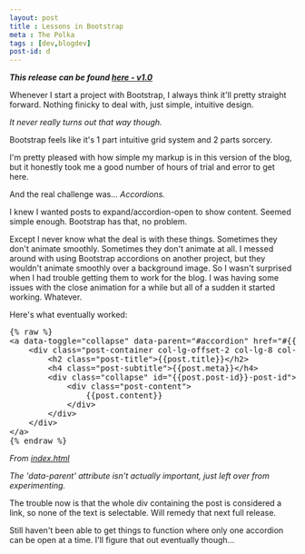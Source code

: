 ```yaml
---
layout: post
title : Lessons in Bootstrap
meta : The Polka
tags : [dev,blogdev]
post-id: d
---
```

<p><b><i>This release can be found <a class="underline" href="https://github.com/tmlewallen/tmlewallen.github.io/releases/tag/v1.0">here - v1.0</a></i></b></p>
<p>Whenever I start a project with Bootstrap, I always think it'll pretty straight forward. Nothing finicky to deal with, just simple, intuitive design.</p>

<p><i>It never really turns out that way though.</i></p>

<p>Bootstrap feels like it's 1 part intuitive grid system and 2 parts sorcery.</p>

<p>I'm pretty pleased with how simple my markup is in this version of the blog, but it honestly took me a good number of hours of trial and error to get here.</p> 

<p>And the real challenge was... <i>Accordions.</i></p>

<p>I knew I wanted posts to expand/accordion-open to show content. Seemed simple enough. Bootstrap has that, no problem.</p>

<p>Except I never know what the deal is with these things. Sometimes they don't animate smoothly. Sometimes they don't animate at all. I messed around with using Bootstrap accordions on another project, but they wouldn't animate smoothly over a background image. So I wasn't surprised when I had trouble getting them to work for the blog. I was having some issues with the close animation for a while but all of a sudden it started working. Whatever.</p>

<p>Here's what eventually worked:</p>

<pre class="prettyprint">
{% raw %}
&lt;a data-toggle="collapse" data-parent="#accordion" href="#{{post.post-id}}-post-id" aria-expanded="false"&gt;
	&lt;div class="post-container col-lg-offset-2 col-lg-8 col-md-12 col-sm-12 col-xs-12"&gt;
		&lt;h2 class="post-title"&gt;{{post.title}}&lt;/h2&gt;
		&lt;h4 class="post-subtitle"&gt;{{post.meta}}&lt;/h4&gt;
		&lt;div class="collapse" id="{{post.post-id}}-post-id"&gt;
			&lt;div class="post-content"&gt;
				{{post.content}}
			&lt;/div&gt;
		&lt;/div&gt;
	&lt;/div&gt;
&lt;/a&gt;
{% endraw %}
</pre>
<p class="img-desc"><i>From <a href="https://github.com/tmlewallen/tmlewallen.github.io/blob/master/index.html">index.html</a></i></p>
<p><i>The 'data-parent' attribute isn't actually important, just left over from experimenting.</i></p>

<p>The trouble now is that the whole div containing the post is considered a link, so none of the text is selectable. Will remedy that next full release.</p>

<p>Still haven't been able to get things to function where only one accordion can be open at a time. I'll figure that out eventually though...</p>